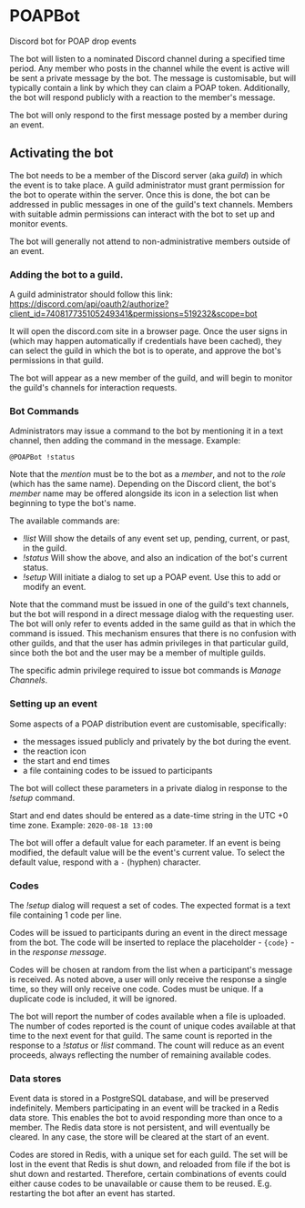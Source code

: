 # POAPBot
Discord bot for POAP drop events

The bot will listen to a nominated Discord channel during a specified time period. Any member who posts in the channel while the event is active will be sent a private message by the bot. The message is customisable, but will typically contain a link
by which they can claim a POAP token. Additionally, the bot will respond publicly with a reaction to the member's message. 

The bot will only respond to the first message posted by a member during an event.

## Activating the bot
The bot needs to be a member of the Discord server (aka _guild_) in which the event is to take place. A guild administrator must grant permission for the bot to operate within the server. Once this is done, the bot can be addressed in public messages in one of the guild's text channels. Members with suitable admin permissions can interact with the bot to set up and monitor events. 

The bot will generally not attend to non-administrative members outside of an event. 

### Adding the bot to a guild.

A guild administrator should follow this link:
https://discord.com/api/oauth2/authorize?client_id=740817735105249341&permissions=519232&scope=bot

It will open the discord.com site in a browser page. Once the user signs in (which may happen automatically if credentials have been cached), they can select the guild in which the bot is to operate, and approve the bot's permissions in that guild. 

The bot will appear as a new member of the guild, and will begin to monitor the guild's channels for interaction requests.

### Bot Commands
Administrators may issue a command to the bot by mentioning it in a text channel, then adding the command in the message. Example:

`@POAPBot !status`

Note that the _mention_ must be to the bot as a _member_, and not to the _role_ (which has the same name). Depending on the Discord client, the bot's _member_ name may be offered alongside its icon in a selection list when beginning to type the bot's name.

The available commands are:
- *!list* Will show the details of any event set up, pending, current, or past, in the guild.
- *!status* Will show the above, and also an indication of the bot's current status.
- *!setup* Will initiate a dialog to set up a POAP event. Use this to add or modify an event.

Note that the command must be issued in one of the guild's text channels, but the bot will respond in a direct message dialog with the requesting user. The bot will only refer to events added in the same guild as that in which the command is issued. This mechanism ensures that there is no confusion with other guilds, and that the user has admin privileges in that particular guild, since both the bot and the user may be a member of multiple guilds. 

The specific admin privilege required to issue bot commands is _Manage Channels_.

### Setting up an event
Some aspects of a POAP distribution event are customisable, specifically:
- the messages issued publicly and privately by the bot during the event.
- the reaction icon
- the start and end times
- a file containing codes to be issued to participants

The bot will collect these parameters in a private dialog in response to the *!setup* command.

Start and end dates should be entered as a date-time string in the UTC +0 time zone. Example:
`2020-08-18 13:00`

The bot will offer a default value for each parameter. If an event is being modified, the default value will be the event's current value. To select the default value, respond with a `-` (hyphen) character.

### Codes
The *!setup* dialog will request a set of codes. The expected format is a text file containing 1 code per line. 

Codes will be issued to participants during an event in the direct message from the bot. The code will be inserted to replace the placeholder - `{code}` - in the _response message_. 

Codes will be chosen at random from the list when a participant's message is received. As noted above, a user will only receive the response a single time, so they will only receive one code. Codes must be unique. If a duplicate code is included, it will be ignored. 

The bot will report the number of codes available when a file is uploaded. The number of codes reported is the count of unique codes available at that time to the next event for that guild. The same count is reported in the response to a *!status* or *!list* command. The count will reduce as an event proceeds, always reflecting the number of remaining available codes. 

### Data stores
Event data is stored in a PostgreSQL database, and will be preserved indefinitely. Members participating in an event will be tracked in a Redis data store. This enables the bot to avoid responding more than once to a member. The Redis data store is not persistent, and will eventually be cleared. In any case, the store will be cleared at the start of an event. 

Codes are stored in Redis, with a unique set for each guild. The set will be lost in the event that Redis is shut down, and reloaded from file if the bot is shut down and restarted. Therefore, certain combinations of events could either cause codes to be unavailable or cause them to be reused. E.g. restarting the bot after an event has started.
